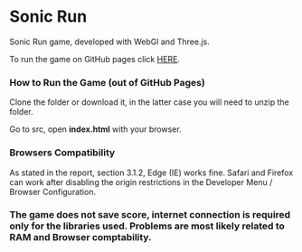 # Sonic Run

Sonic Run game, developed with WebGl and Three.js.

To run the game on GitHub pages click <a href='https://sapienzainteractivegraphicscourse.github.io/finalproject-sonic-run/'>HERE</a>.

### How to Run the Game (out of GitHub Pages)

Clone the folder or download it, in the latter case you will need to unzip the folder.

Go to src, open **index.html** with your browser.

### Browsers Compatibility

As stated in the report, section 3.1.2, Edge (IE) works fine. Safari and Firefox can work after disabling the origin restrictions in the Developer Menu / Browser Configuration. 
 

### The game does not save score, internet connection is required only for the libraries used. Problems are most likely related to RAM and Browser comptability. 



